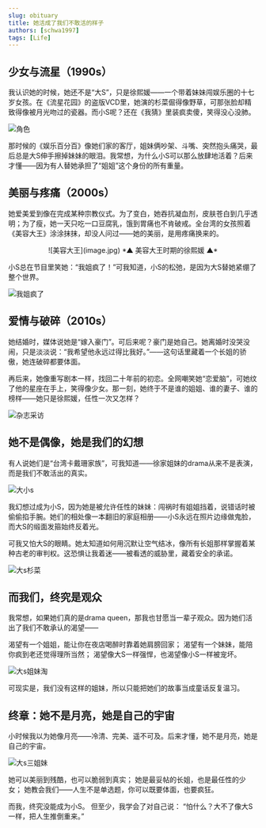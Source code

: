 ```yaml
---
slug: obituary
title: 她活成了我们不敢活的样子
authors: [schwa1997]
tags: [Life]
---
```



## 少女与流星（1990s）

我认识她的时候，她还不是“大S”，只是徐熙媛——一个带着妹妹闯娱乐圈的十七岁女孩。在《流星花园》的盗版VCD里，她演的杉菜倔得像野草，可那张脸却精致得像被月光吻过的瓷器。而小S呢？还在《我猜》里装疯卖傻，笑得没心没肺。

![角色](image2.png)

那时候的《娱乐百分百》像她们家的客厅，姐妹俩吵架、斗嘴、突然抱头痛哭，最后总是大S伸手擦掉妹妹的眼泪。我常想，为什么小S可以那么放肆地活着？后来才懂——因为有人替她承担了“姐姐”这个身份的所有重量。

## 美丽与疼痛（2000s）
她爱美爱到像在完成某种宗教仪式。为了变白，她吞抗凝血剂，皮肤苍白到几乎透明；为了瘦，她一天只吃一口豆腐乳，饿到胃痛也不肯破戒。全台湾的女孩照着《美容大王》涂涂抹抹，却没人问过——她的美丽，是用疼痛换来的。


<center>
![美容大王](image.jpg)  
*▲ 美容大王时期的徐熙媛 ▲*
</center>


小S总在节目里笑她：“我姐疯了！”可我知道，小S的松弛，是因为大S替她紧绷了整个世界。

![我姐疯了](image2.jpeg)

## 爱情与破碎（2010s）
她结婚时，媒体说她是“嫁入豪门”。可后来呢？豪门是她自己。她离婚时没哭没闹，只是淡淡说：“我希望他永远过得比我好。”——这句话里藏着一个长姐的骄傲，她连破碎都要体面。



再后来，她像重写剧本一样，找回二十年前的初恋。全网嘲笑她“恋爱脑”，可她纹了他的星座在手上，笑得像少女。那一刻，她终于不是谁的姐姐、谁的妻子、谁的榜样——她只是徐熙媛，任性一次又怎样？

![杂志采访](image.png)


## 她不是偶像，她是我们的幻想
有人说她们是“台湾卡戴珊家族”，可我知道——徐家姐妹的drama从来不是表演，而是我们不敢活出的真实。

![大小s](image2.jpg)

我幻想过成为小S，因为她是被允许任性的妹妹：闯祸时有姐姐挡着，说错话时被偷偷掐手腕。她们的相处像一本翻旧的家庭相册——小S永远在照片边缘做鬼脸，而大S的缎面发箍始终反着光。



可我又怕大S的眼睛。她太知道如何用沉默让空气结冰，像所有长姐那样掌握着某种古老的审判权。这恐惧让我着迷——被看透的威胁里，藏着安全的承诺。

![大s杉菜](image3.jpg)

## 而我们，终究是观众
我常想，如果她们真的是drama queen，那我也甘愿当一辈子观众。因为她们活出了我们不敢承认的渴望——

渴望有一个姐姐，能让你在夜店喝醉时靠着她肩膀回家；
渴望有一个妹妹，能陪你疯到老还觉得理所当然；
渴望像大S一样强悍，也渴望像小S一样被宠坏。

![大s姐妹淘](image4.jpg)

可现实是，我们没有这样的姐妹，所以只能把她们的故事当成童话反复温习。

## 终章：她不是月亮，她是自己的宇宙
小时候我以为她像月亮——冷清、完美、遥不可及。后来才懂，她不是月亮，她是自己的宇宙。

![大s三姐妹](image3.png)

她可以美丽到残酷，也可以脆弱到真实；
她是最妥帖的长姐，也是最任性的少女；
她教会我们——人生不是单选题，你可以既要体面，也要疯狂。

而我，终究没能成为小S。
但至少，我学会了对自己说：
“怕什么？大不了像大S一样，把人生推倒重来。”



